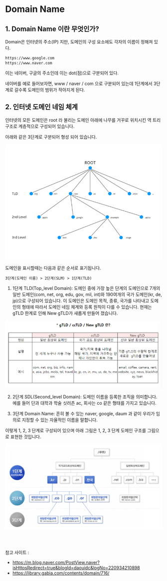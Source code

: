 # Domain Name

## 1. Domain Name 이란 무엇인가?
Domain은 인터넷의 주소(IP) 지만, 도메인의 구성 요소에도 각자의 이름이 정해져 있다.

```
https://www.google.com
https://www.naver.com
```
이는 네이버, 구글의 주소인데 이는 dot(점)으로 구분되어 있다. 

네이버를 예로 들어보자면, www / naver / com 으로 구분되어 있는데 1단계에서 3단계로 갈수록 도메인의 범위가 작아지게 된다.

## 2. 인터넷 도메인 네임 체계

인터넷의 모든 도메인은 root 라 불리는 도메인 아래에 나무를 거꾸로 위치시킨 역 트리 구조로 계층적으로 구성되어 있습니다.

아래와 같은 3단계로 구분되어 형성 되어 있습니다.


<p align="center">
    <img src = "../Pictures\DomianName_1.png">
</p>

도메인을 표시할때는 다음과 같은 순서로 표기됩니다.
```
3단계(도메인 이름) > 2단계(SLM) > 1단계(TLD)
```


1. 1단계 TLD(Top_level Domain): 도메인 중에 가장 높은 단계의 도메인으로 7개의 일반 도메인(com, net, org, edu, gov, mil, int)와 190여개의 국가 도메인(kr, de, jp)으로 구성되어 있습니다. 이 도메인은 도메인 목적, 종류, 국가를 나타내고 도메인의 형태에 따라서 도메인 네임 체계와 등록 원칙이 다를 수 있습니다. 현재는 gTLD 한계로 인해 New gTLD가 새롭게 만들어 졌습니다.

<p align="center">
    <img src = "../Pictures\DomianName_2.png">
</p>

2. 2단계 SDL(Second_level Domain): 도메인 이름을 등록한 조직을 의미합니다. 예를 들어 단과 대학과 학술 싯러츤 ac, 회사는 co 같은 형태를 가지고 있습니다.

3. 3단계 Domain Name: 흔히 볼 수 있는 naver, google, daum 과 같이 우리가 임의로 지정할 수 있는 자율적인 이름을 말합니다. 

이렇게 1, 2, 3 단계로 구성되어 있으며 아래 그림은 1, 2, 3 단계 도메인 구조를 그림으로 표현한 것입니다. 

<p align="center">
    <img src = "../Pictures\DomianName_3.png">
</p>

<br><br>

참고 사이트 :
* https://m.blog.naver.com/PostView.naver?isHttpsRedirect=true&blogId=daouidc&logNo=220934210898
* https://library.gabia.com/contents/domain/716/
